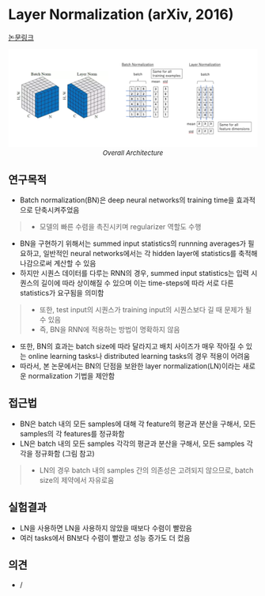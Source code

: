# Layer Normalization (arXiv, 2016)

[논문링크](https://arxiv.org/abs/1607.06450)

<p align="center">
    <img width="800" alt='fig1' src="./img/09_02_01.png?raw=true"></br>
    <em><font size=2>Overall Architecture</font></em>
</p>

## 연구목적
- Batch normalization(BN)은 deep neural networks의 training time을 효과적으로 단축시켜주었음
> - 모델의 빠른 수렴을 촉진시키며 regularizer 역할도 수행
- BN을 구현하기 위해서는 summed input statistics의 runnning averages가 필요하고, 일반적인 neural networks에서는 각 hidden layer에 statistics를 축적해나감으로써 계산할 수 있음
- 하지만 시퀀스 데이터를 다루는 RNN의 경우, summed input statistics는 입력 시퀀스의 길이에 따라 상이해질 수 있으며 이는 time-steps에 따라 서로 다른 statistics가 요구됨을 의미함
> - 또한, test input의 시퀀스가 training input의 시퀀스보다 길 때 문제가 될 수 있음
> - 즉, BN을 RNN에 적용하는 방법이 명확하지 않음
- 또한, BN의 효과는 batch size에 따라 달라지고 배치 사이즈가 매우 작아질 수 있는 online learning tasks나 distributed learning tasks의 경우 적용이 어려움
- 따라서, 본 논문에서는 BN의 단점을 보완한 layer normalization(LN)이라는 새로운 normalization 기법을 제안함

## 접근법
- BN은 batch 내의 모든 samples에 대해 각 feature의 평균과 분산을 구해서, 모든 samples의 각 features를 정규화함
- LN은 batch 내의 모든 samples 각각의 평균과 분산을 구해서, 모든 samples 각각을 정규화함 (그림 참고)
> - LN의 경우 batch 내의 samples 간의 의존성은 고려되지 않으므로, batch size의 제약에서 자유로움

## 실험결과
- LN을 사용하면 LN을 사용하지 않았을 때보다 수렴이 빨랐음
- 여러 tasks에서 BN보다 수렴이 빨랐고 성능 증가도 더 컸음

## 의견
- /